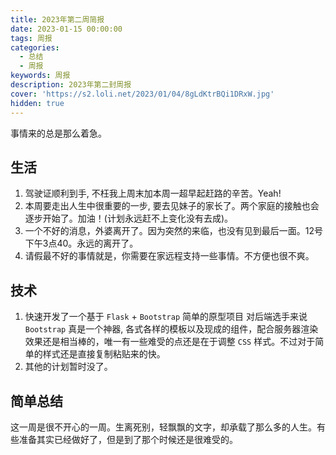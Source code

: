 ```yaml
---
title: 2023年第二周简报
date: 2023-01-15 00:00:00
tags: 周报
categories:
  - 总结
  - 周报
keywords: 周报
description: 2023年第二封周报
cover: 'https://s2.loli.net/2023/01/04/8gLdKtrBQi1DRxW.jpg'
hidden: true
---
```


事情来的总是那么着急。

## 生活

1. 驾驶证顺利到手, 不枉我上周末加本周一超早起赶路的辛苦。Yeah!
2. 本周要走出人生中很重要的一步, 要去见妹子的家长了。两个家庭的接触也会逐步开始了。加油！(计划永远赶不上变化没有去成)。
3. 一个不好的消息，外婆离开了。因为突然的来临，也没有见到最后一面。12号下午3点40。永远的离开了。
4. 请假最不好的事情就是，你需要在家远程支持一些事情。不方便也很不爽。

## 技术

1. 快速开发了一个基于 `Flask` + `Bootstrap` 简单的原型项目 对后端选手来说 `Bootstrap` 真是一个神器, 各式各样的模板以及现成的组件，配合服务器渲染效果还是相当棒的，唯一有一些难受的点还是在于调整 `CSS` 样式。不过对于简单的样式还是直接复制粘贴来的快。
2. 其他的计划暂时没了。

## 简单总结

这一周是很不开心的一周。生离死别，轻飘飘的文字，却承载了那么多的人生。有些准备其实已经做好了，但是到了那个时候还是很难受的。
